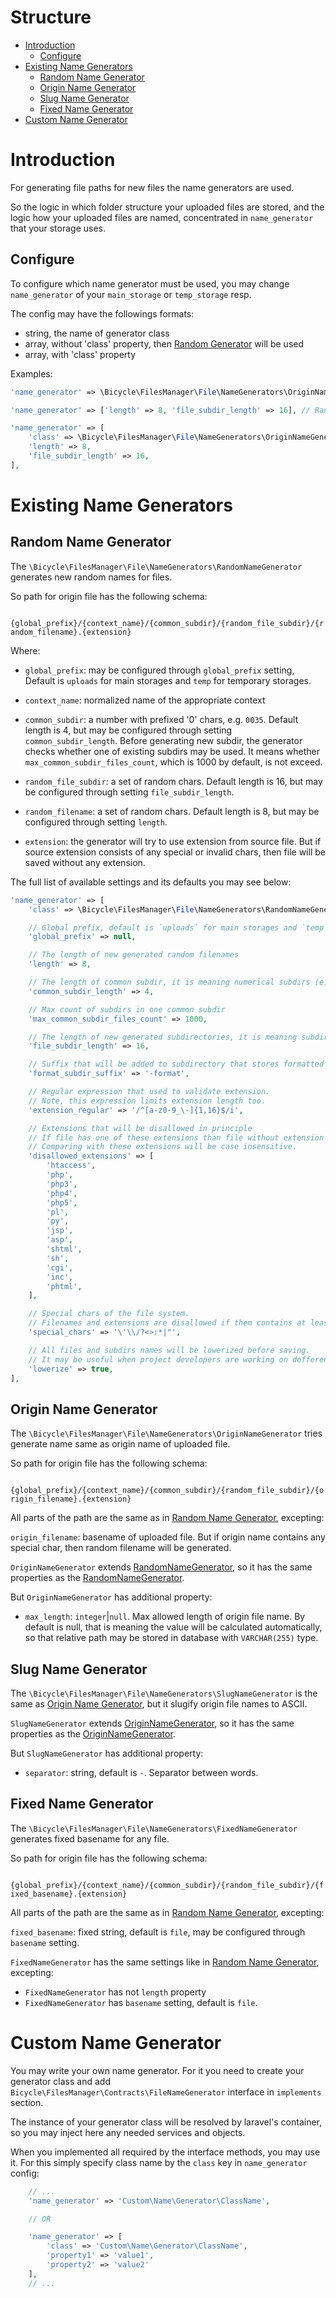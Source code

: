 Structure
=========

- [Introduction](#introduction)
    * [Configure](#configure)
- [Existing Name Generators](#existing-name-generators)
    * [Random Name Generator](#random-name-generator)
    * [Origin Name Generator](#origin-name-generator)
    * [Slug Name Generator](#slug-name-generator)
    * [Fixed Name Generator](#origin-name-generator)
- [Custom Name Generator](#custom-name-generator)


Introduction
============

For generating file paths for new files the name generators are used.

So the logic in which folder structure your uploaded files are stored,
and the logic how your uploaded files are named,
concentrated in `name_generator` that your storage uses.

Configure
---------

To configure which name generator must be used,
you may change `name_generator` of your
`main_storage` or `temp_storage` resp.

The config may have the followings formats:
- string, the name of generator class
- array, without 'class' property, then [Random Generator](#random-name-generator) will be used
- array, with 'class' property

Examples:

```php
'name_generator' => \Bicycle\FilesManager\File\NameGenerators\OriginNameGenerator::class,

'name_generator' => ['length' => 8, 'file_subdir_length' => 16], // RandomNameGenerator will be used

'name_generator' => [
    'class' => \Bicycle\FilesManager\File\NameGenerators\OriginNameGenerator::class,
    'length' => 8,
    'file_subdir_length' => 16,
],

```

Existing Name Generators
========================

Random Name Generator
---------------------

The `\Bicycle\FilesManager\File\NameGenerators\RandomNameGenerator`
generates new random names for files.

So path for origin file has the following schema:

` {global_prefix}/{context_name}/{common_subdir}/{random_file_subdir}/{random_filename}.{extension}`

Where:

- `global_prefix`: may be configured through `global_prefix` setting,
Default is `uploads` for main storages and `temp` for temporary storages.

- `context_name`: normalized name of the appropriate context

- `common_subdir`: a number with prefixed '0' chars, e.g. `0035`.
Default length is 4, but may be configured through setting `common_subdir_length`.
Before generating new subdir, the generator checks whether one of existing subdirs may be used.
It means whether `max_common_subdir_files_count`, which is 1000 by default, is not exceed.

- `random_file_subdir`: a set of random chars.
Default length is 16, but may be configured through setting `file_subdir_length`.

- `random_filename`: a set of random chars.
Default length is 8, but may be configured through setting `length`.

- `extension`: the generator will try to use extension from source file.
But if source extension consists of any special or invalid chars,
then file will be saved without any extension.



The full list of available settings and its defaults you may see below:

```php
'name_generator' => [
    'class' => \Bicycle\FilesManager\File\NameGenerators\RandomNameGenerator::class,

    // Global prefix, default is `uploads` for main storages and `temp` for temporary storages.
    'global_prefix' => null,

    // The length of new generated random filenames
    'length' => 8,

    // The length of common subdir, it is meaning numerical subdirs (e.g.`0035`)
    'common_subdir_length' => 4,

    // Max count of subdirs in one common subdir
    'max_common_subdir_files_count' => 1000,

    // The length of new generated subdirectories, it is meaning subdir that stores the file
    'file_subdir_length' => 16,

    // Suffix that will be added to subdirectory that stores formatted versions of file
    'format_subdir_suffix' => '-format',

    // Regular expression that used to validate extension.
    // Note, this expression limits extension length too.
    'extension_regular' => '/^[a-z0-9_\-]{1,16}$/i',

    // Extensions that will be disallowed in principle
    // If file has one of these extensions than file without extension will be saved.
    // Comparing with these extensions will be case insensitive.
    'disallowed_extensions' => [
        'htaccess',
        'php',
        'php3',
        'php4',
        'php5',
        'pl',
        'py',
        'jsp',
        'asp',
        'shtml',
        'sh',
        'cgi',
        'inc',
        'phtml',
    ],

    // Special chars of the file system.
    // Filenames and extensions are disallowed if them contains at least one of this chars
    'special_chars' => '\'\\/?<>:*|"',

    // All files and subdirs names will be lowerized before saving.
    // It may be useful when project developers are working on defferent OS (linux/windows)
    'lowerize' => true,
],
```

Origin Name Generator
---------------------

The `\Bicycle\FilesManager\File\NameGenerators\OriginNameGenerator`
tries generate name same as origin name of uploaded file.

So path for origin file has the following schema:

` {global_prefix}/{context_name}/{common_subdir}/{random_file_subdir}/{origin_filename}.{extension}`

All parts of the path are the same as in [Random Name Generator](#random-name-generator), excepting:

`origin_filename`: basename of uploaded file.
But if origin name contains any special char, then random filename will be generated.

`OriginNameGenerator` extends [RandomNameGenerator](#random-name-generator),
so it has the same properties as the [RandomNameGenerator](#random-name-generator).

But `OriginNameGenerator` has additional property:

- `max_length`: `integer`|`null`. Max allowed length of origin file name.
By default is null, that is meaning the value will be calculated automatically,
so that relative path may be stored in database with `VARCHAR(255)` type.

Slug Name Generator
-------------------

The `\Bicycle\FilesManager\File\NameGenerators\SlugNameGenerator`
is the same as [Origin Name Generator](#origin-name-generator),
but it slugify origin file names to ASCII.

`SlugNameGenerator` extends [OriginNameGenerator](#origin-name-generator),
so it has the same properties as the [OriginNameGenerator](#origin-name-generator).

But `SlugNameGenerator` has additional property:

- `separator`: string, default is `-`. Separator between words.

Fixed Name Generator
--------------------

The `\Bicycle\FilesManager\File\NameGenerators\FixedNameGenerator`
generates fixed basename for any file.

So path for origin file has the following schema:

` {global_prefix}/{context_name}/{common_subdir}/{random_file_subdir}/{fixed_basename}.{extension}`

All parts of the path are the same as in [Random Name Generator](#random-name-generator), excepting:

`fixed_basename`: fixed string, default is `file`, may be configured through `basename` setting.

`FixedNameGenerator` has the same settings like in [Random Name Generator](#random-name-generator), excepting:

- `FixedNameGenerator` has not `length` property
- `FixedNameGenerator` has `basename` setting, default is `file`.


Custom Name Generator
=====================

You may write your own name generator.
For it you need to create your generator class and add
`Bicycle\FilesManager\Contracts\FileNameGenerator` interface in `implements` section.

The instance of your generator class will be resolved by laravel's container,
so you may inject here any needed services and objects.

When you implemented all required by the interface methods, you may use it.
For this simply specify class name by the `class` key in `name_generator` config:

```php
    // ...
    'name_generator' => 'Custom\Name\Generator\ClassName',

    // OR

    'name_generator' => [
        'class' => 'Custom\Name\Generator\ClassName',
        'property1' => 'value1',
        'property2' => 'value2'
    ],
    // ...
```

